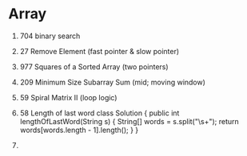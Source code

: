 # Array
1. 704 binary search
2. 27 Remove Element (fast pointer & slow pointer)
3. 977 Squares of a Sorted Array (two pointers)
4. 209 Minimum Size Subarray Sum (mid; moving window)
5. 59 Spiral Matrix II  (loop logic)
6. 58 Length of last word
                           class Solution {
                                public int lengthOfLastWord(String s) {
                                    String[] words = s.split("\\s+");
                                    return words[words.length - 1].length();
                                }
                            }

7. 
